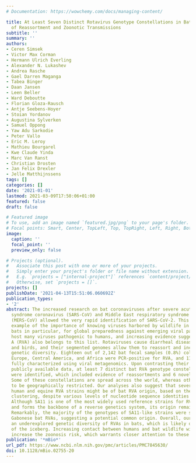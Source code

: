```yaml
---
# Documentation: https://wowchemy.com/docs/managing-content/

title: At Least Seven Distinct Rotavirus Genotype Constellations in Bats with Evidence
  of Reassortment and Zoonotic Transmissions
subtitle: ''
summary: ''
authors:
- Ceren Simsek
- Victor Max Corman
- Hermann Ulrich Everling
- Alexander N. Lukashev
- Andrea Rasche
- Gael Darren Maganga
- Tabea Binger
- Daan Jansen
- Leen Beller
- Ward Deboutte
- Florian Gloza-Rausch
- Antje Seebens-Hoyer
- Stoian Yordanov
- Augustina Sylverken
- Samuel Oppong
- Yaw Adu Sarkodie
- Peter Vallo
- Eric M. Leroy
- Mathieu Bourgarel
- Kwe Claude Yinda
- Marc Van Ranst
- Christian Drosten
- Jan Felix Drexler
- Jelle Matthijnssens
tags: []
categories: []
date: '2021-01-01'
lastmod: 2021-03-09T17:50:06+01:00
featured: false
draft: false

# Featured image
# To use, add an image named `featured.jpg/png` to your page's folder.
# Focal points: Smart, Center, TopLeft, Top, TopRight, Left, Right, BottomLeft, Bottom, BottomRight.
image:
  caption: ''
  focal_point: ''
  preview_only: false

# Projects (optional).
#   Associate this post with one or more of your projects.
#   Simply enter your project's folder or file name without extension.
#   E.g. `projects = ["internal-project"]` references `content/project/deep-learning/index.md`.
#   Otherwise, set `projects = []`.
projects: []
publishDate: '2021-04-13T15:51:06.060692Z'
publication_types:
- '2'
abstract: The increased research on bat coronaviruses after severe acute respiratory
  syndrome coronavirus (SARS-CoV) and Middle East respiratory syndrome coronavirus
  (MERS-CoV) allowed the very rapid identification of SARS-CoV-2. This is an excellent
  example of the importance of knowing viruses harbored by wildlife in general, and
  bats in particular, for global preparedness against emerging viral pathogens., Bats
  host many viruses pathogenic to humans, and increasing evidence suggests that rotavirus
  A (RVA) also belongs to this list. Rotaviruses cause diarrheal disease in many mammals
  and birds, and their segmented genomes allow them to reassort and increase their
  genetic diversity. Eighteen out of 2,142 bat fecal samples (0.8%) collected from
  Europe, Central America, and Africa were PCR-positive for RVA, and 11 of those were
  fully characterized using viral metagenomics. Upon contrasting their genomes with
  publicly available data, at least 7 distinct bat RVA genotype constellations (GCs)
  were identified, which included evidence of reassortments and 6 novel genotypes.
  Some of these constellations are spread across the world, whereas others appear
  to be geographically restricted. Our analyses also suggest that several unusual
  human and equine RVA strains might be of bat RVA origin, based on their phylogenetic
  clustering, despite various levels of nucleotide sequence identities between them.
  Although SA11 is one of the most widely used reference strains for RVA research
  and forms the backbone of a reverse genetics system, its origin remained enigmatic.
  Remarkably, the majority of the genotypes of SA11-like strains were shared with
  Gabonese bat RVAs, suggesting a potential common origin. Overall, our findings suggest
  an underexplored genetic diversity of RVAs in bats, which is likely only the tip
  of the iceberg. Increasing contact between humans and bat wildlife will further
  increase the zoonosis risk, which warrants closer attention to these viruses.
publication: '*mBio*'
url_pdf: https://www.ncbi.nlm.nih.gov/pmc/articles/PMC7845630/
doi: 10.1128/mBio.02755-20
---
```

